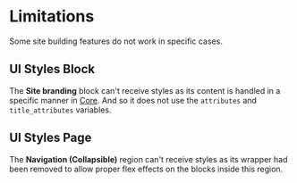 # Limitations

Some site building features do not work in specific cases.


## UI Styles Block

The **Site branding** block can't receive styles as its content is handled
in a specific manner in [Core](https://git.drupalcode.org/project/drupal/-/blob/11.x/core/modules/system/templates/block--system-branding-block.html.twig?ref_type=heads).
And so it does not use the `attributes` and `title_attributes` variables.


## UI Styles Page

The **Navigation (Collapsible)** region can't receive styles as its wrapper had
been removed to allow proper flex effects on the blocks inside this region.

